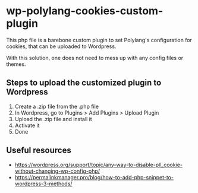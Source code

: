 # wp-polylang-cookies-custom-plugin

This php file is a barebone custom plugin to set Polylang's configuration for cookies, that can be uploaded to Wordpress.

With this solution, one does not need to mess up with any config files or themes.

## Steps to upload the customized plugin to Wordpress
1. Create a .zip file from the .php file
2. In Wordpress, go to Plugins > Add Plugins > Upload Plugin
3. Upload the .zip file and install it
4. Activate it
5. Done

## Useful resources
- https://wordpress.org/support/topic/any-way-to-disable-pll_cookie-without-changing-wp-config-php/
- https://permalinkmanager.pro/blog/how-to-add-php-snippet-to-wordpress-3-methods/
